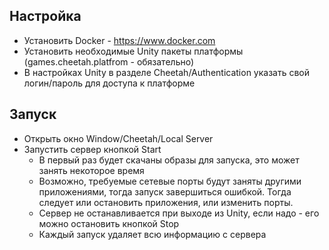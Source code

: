 ## Настройка
- Установить Docker - https://www.docker.com
- Установить необходимые Unity пакеты платформы (games.cheetah.platfrom - обязательно)
- В настройках Unity в разделе Cheetah/Authentication указать свой логин/пароль для доступа к платформе

## Запуск 

- Открыть окно Window/Cheetah/Local Server
- Запустить сервер кнопкой Start
    - В первый раз будет скачаны образы для запуска, это может занять некоторое время
    - Возможно, требуемые сетевые порты будут заняты другими приложениями, тогда запуск завершиться ошибкой. Тогда 
      следует или остановить приложения, или изменить порты.
    - Сервер не останавливается при выходе из Unity, если надо - его можно остановить кнопкой Stop
    - Каждый запуск удаляет всю информацию с сервера
    

